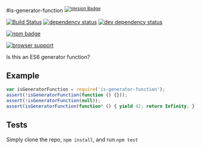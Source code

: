 #is-generator-function <sup>[![Version Badge][2]][1]</sup>

[![Build Status][3]][4] [![dependency status][5]][6] [![dev dependency status][7]][8]

[![npm badge][11]][1]

[![browser support][9]][10]

Is this an ES6 generator function?

## Example

```js
var isGeneratorFunction = require('is-generator-function');
assert(!isGeneratorFunction(function () {}));
assert(!isGeneratorFunction(null));
assert(isGeneratorFunction(function* () { yield 42; return Infinity; });
```

## Tests
Simply clone the repo, `npm install`, and run `npm test`

[1]: https://npmjs.org/package/is-generator-function
[2]: http://vb.teelaun.ch/ljharb/is-generator-function.svg
[3]: https://travis-ci.org/ljharb/is-generator-function.png
[4]: https://travis-ci.org/ljharb/is-generator-function
[5]: https://david-dm.org/ljharb/is-generator-function.png
[6]: https://david-dm.org/ljharb/is-generator-function
[7]: https://david-dm.org/ljharb/is-generator-function/dev-status.png
[8]: https://david-dm.org/ljharb/is-generator-function#info=devDependencies
[9]: https://ci.testling.com/ljharb/is-generator-function.png
[10]: https://ci.testling.com/ljharb/is-generator-function
[11]: https://nodei.co/npm/is-generator-function.png?downloads=true&stars=true

